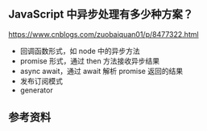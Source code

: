 ## JavaScript 中异步处理有多少种方案？

https://www.cnblogs.com/zuobaiquan01/p/8477322.html

- 回调函数形式，如 node 中的异步方法
- promise 形式，通过 then 方法接收异步结果
- async await，通过 await 解析 promise 返回的结果
- 发布订阅模式
- generator

## 参考资料
